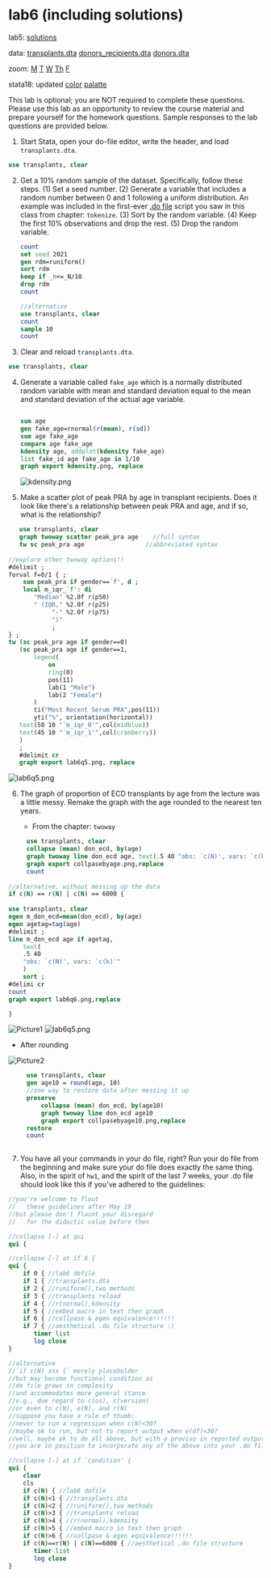 # lab6 (including solutions)

lab5: [solutions](lab5.md)

data: [transplants.dta](transplants.dta) [donors_recipients.dta](donors_recipients.dta) [donors.dta](donors.dta)

zoom: [M](https://JHUBlueJays.zoom.us/j/96760923747) [T](https://JHUBlueJays.zoom.us/j/99476415268) [W](https://jhubluejays.zoom.us/j/98628544091?pwd=ZGx5NTN1RHNzNDUrQ3c3Uys0RVYrUT09) [Th](https://JHUBlueJays.zoom.us/j/3393703103) [F](https://JHUBlueJays.zoom.us/j/8581993134)

stata18: updated [color](https://www.stata.com/new-in-stata/graph-colors-by-variable/) [palatte](https://repec.sowi.unibe.ch/stata/palettes/getting-started.html#r-returns)

This lab is optional; you are NOT required to complete these questions. Please use this lab as an opportunity to review the course material and prepare yourself for the homework questions. Sample responses to the lab questions are provided below.

1. Start Stata, open your do-file editor, write the header, and load `transplants.dta`.

```stata
use transplants, clear
```

2. Get a 10% random sample of the dataset. Specifically, follow these steps. (1) Set a seed number. (2) Generate a variable that includes a random number between 0 and 1 following a uniform distribution. An example was included in the first-ever [.do file](https://jhustata.github.io/book/aaa.html.) script you saw in this class from chapter: `tokenize`.  (3) Sort by the random variable. (4) Keep the first 10% observations and drop the rest. (5) Drop the random variable.

   ```stata
   count
   set seed 2021
   gen rdm=runiform()
   sort rdm
   keep if _n<=_N/10
   drop rdm
   count
   
   //alternative
   use transplants, clear
   count
   sample 10
   count
   ``` 

3. Clear and reload `transplants.dta`.

```stata
use transplants, clear
```

4. Generate a variable called `fake_age` which is a normally distributed random variable with mean and standard deviation equal to the mean and standard deviation of the actual age variable.

   ```stata

   sum age
   gen fake_age=rnormal(r(mean), r(sd))
   sum age fake_age
   compare age fake_age
   kdensity age, addplot(kdensity fake_age)
   list fake_id age fake_age in 1/10
   graph export kdensity.png, replace 
   
   ```

   ![kdensity.png](kdensity.png)

5. Make a scatter plot of peak PRA by age in transplant recipients. Does it look like there's a relationship between peak PRA and age, and if so, what is the relationship?

```stata
   use transplants, clear 
   graph twoway scatter peak_pra age    //full syntax
   tw sc peak_pra age                 //abbreviated syntax
   
//explore other twoway options!!  
#delimit ;
forval f=0/1 { ;
	sum peak_pra if gender==`f', d ;
	local m_iqr_`f': di 
       "Median" %2.0f r(p50)
       " (IQR," %2.0f r(p25)
            "-" %2.0f r(p75)
            ")"
			;
} ;
tw (sc peak_pra age if gender==0)
   (sc peak_pra age if gender==1,
       legend(
           on
           ring(0)
           pos(11)
           lab(1 "Male")
           lab(2 "Female")
       )
       ti("Most Recent Serum PRA",pos(11))
       yti("%", orientation(horizontal))
   text(50 10 "`m_iqr_0'",col(midblue))
   text(45 10 "`m_iqr_1'",col(cranberry))
   )
   ;
   #delimit cr
   graph export lab6q5.png, replace 
```

![lab6q5.png](lab6q5.png)

6. The graph of proportion of ECD transplants by age from the lecture was a little messy. Remake the graph with the age rounded to the nearest ten years.

   + From the chapter: `twoway`
     
```stata
     use transplants, clear
     collapse (mean) don_ecd, by(age)
     graph twoway line don_ecd age, text(.5 40 "obs: `c(N)', vars: `c(k)'")
     graph export collpasebyage.png,replace
     count 
     
//alternative, without messing up the data
if c(N) == r(N) | c(N) == 6000 {
	
use transplants, clear
egen m_don_ecd=mean(don_ecd), by(age)
egen agetag=tag(age)
#delimit ;
line m_don_ecd age if agetag, 
    text(
    .5 40 
    "obs: `c(N)', vars: `c(k)'"
    ) 
    sort ;
#delimi cr
count
graph export lab6q6.png,replace 

}
```

![Picture1](collpasebyage.png)
![lab6q5.png](lab6q6.png)

   + After rounding

![Picture2](collpasebyage10.png)
     
```stata
     use transplants, clear
     gen age10 = round(age, 10)
     //one way to restore data after messing it up
     preserve 
         collapse (mean) don_ecd, by(age10)
         graph twoway line don_ecd age10
         graph export collpasebyage10.png,replace
     restore 
     count 
 
```

7. You have all your commands in your do file, right? Run your do file from the beginning and make sure your do file does exactly the same thing. Also, in the spirit of `hw1`, and the spirit of the last 7  weeks, your .do file should look like this if you've adhered to the guidelines:

```stata
//you're welcome to flout
//   these guidelines after May 19
//but please don't flaunt your disregard 
//   for the didactic value before then

//collapse [-] at qui
qui {

//collapse [-] at if X {
qui {
	if 0 { //lab6 dofile
	if 1 { //transplants.dta
	if 2 { //runiform(),two methods
	if 3 { //transplants reload
	if 4 { //r(normal),kdensity
	if 5 { //embed macro in text then graph
	if 6 { //collpase & egen equivalence!!!!!!
	if 7 { //aesthetical .do file structure :)
       timer list  
       log close 
}

//alternative
//`if c(N) xxx {` merely placebolder
//but may become functional condition as 
//do file grows in complexity
//and accommodates more general stance
//e.g., due regard to c(os), c(version)
//or even to c(N), e(N), and r(N)
//suppose you have a rule of thumb:
//never to run a regression when c(N)<30?
//maybe ok to run, but not to report output when e(df)<30?
//well, maybe ok to do all above, but with a proviso in reported output?
//you are in position to incorporate any of the above into your .do files!!!

//collapse [-] at if `condition' {
qui {
    clear 
    cls
	if c(N) { //lab6 dofile
	if c(N)<1 { //transplants.dta
	if c(N)<2 { //runiform(),two methods
	if c(N)>3 { //transplants reload
	if c(N)>4 { //r(normal),kdensity
	if c(N)>5 { //embed macro in text then graph
	if c(N)>6 { //collpase & egen equivalence!!!!!!
	if c(N)==r(N) | c(N)==6000 { //aesthetical .do file structure 
       timer list  
       log close 
}
```

